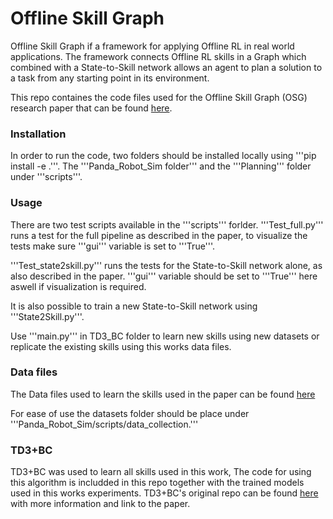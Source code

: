 # Offline Skill Graph

Offline Skill Graph if a framework for applying Offline RL in real world applications. The framework connects Offline RL skills in a Graph which combined with a State-to-Skill network allows an agent to plan a solution to a task from any starting point in its environment.
 
This repo containes the code files used for the Offline Skill Graph (OSG) research paper that can be found [here](https://arxiv.org/abs/2306.13630).

### Installation

In order to run the code, two folders should be installed locally using '''pip install -e .'''. The '''Panda_Robot_Sim folder''' and the '''Planning''' folder under '''scripts'''.

### Usage

There are two test scripts available in the '''scripts''' forlder. '''Test_full.py''' runs a test for the full pipeline as described in the paper, to visualize the tests make sure '''gui''' variable is set to '''True'''.

'''Test_state2skill.py''' runs the tests for the State-to-Skill network alone, as also described in the paper. '''gui''' variable should be set to '''True''' here aswell if visualization is required.

It is also possible to train a new State-to-Skill network using '''State2Skill.py'''.

Use '''main.py''' in TD3_BC folder to learn new skills using new datasets or replicate the existing skills using this works data files. 

### Data files

The Data files used to learn the skills used in the paper can be found [here](https://drive.google.com/drive/folders/1eSHySuRxk0WSG6xuclHlvJX7xDZ8Sp0u?usp=sharing)

For ease of use the datasets folder should be place under '''Panda_Robot_Sim/scripts/data_collection.'''

### TD3+BC
TD3+BC was used to learn all skills used in this work, The code for using this algorithm is includded in this repo together with the trained models used in this works experiments. TD3+BC's original repo can be found [here](https://github.com/sfujim/TD3_BC) with more information and link to the paper.